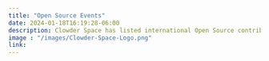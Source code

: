 ```yaml
---
title: "Open Source Events"
date: 2024-01-18T16:19:28-06:00
description: Clowder Space has listed international Open Source contribution events for you to add to your calendar
image : "/images/Clowder-Space-Logo.png"
link: 
---
```



